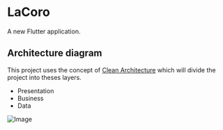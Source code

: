 # LaCoro

A new Flutter application.

## Architecture diagram

This project uses the concept of [Clean Architecture](https://blog.cleancoder.com/uncle-bob/2012/08/13/the-clean-architecture.html) which will divide the project into theses layers.

- Presentation
- Business
- Data

![Image](https://github.com/LaCoro/ConsumerFlutterApp/blob/master/docs/lacoro_consumer_arch.jpeg?raw=true)

